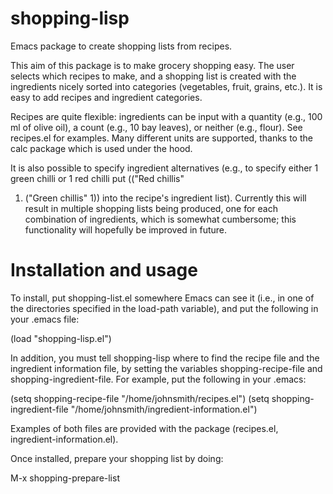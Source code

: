 shopping-lisp
=============

Emacs package to create shopping lists from recipes.

This aim of this package is to make grocery shopping easy. The user
selects which recipes to make, and a shopping list is created with the
ingredients nicely sorted into categories (vegetables, fruit, grains,
etc.). It is easy to add recipes and ingredient categories.

Recipes are quite flexible: ingredients can be input with a quantity
(e.g., 100 ml of olive oil), a count (e.g., 10 bay leaves), or neither
(e.g., flour). See recipes.el for examples. Many different units are
supported, thanks to the calc package which is used under the hood.

It is also possible to specify ingredient alternatives (e.g., to
specify either 1 green chilli or 1 red chilli put (("Red chillis"
1) ("Green chillis" 1)) into the recipe's ingredient list). Currently
this will result in multiple shopping lists being produced, one for
each combination of ingredients, which is somewhat cumbersome; this
functionality will hopefully be improved in future.

Installation and usage
======================

To install, put shopping-list.el somewhere Emacs can see it (i.e., in
one of the directories specified in the load-path variable), and put
the following in your .emacs file:

(load "shopping-lisp.el")

In addition, you must tell shopping-lisp where to find the recipe
file and the ingredient information file, by setting the variables
shopping-recipe-file and shopping-ingredient-file. For example, put
the following in your .emacs:

(setq shopping-recipe-file "/home/johnsmith/recipes.el")
(setq shopping-ingredient-file "/home/johnsmith/ingredient-information.el")

Examples of both files are provided with the package (recipes.el,
ingredient-information.el).

Once installed, prepare your shopping list by doing:

M-x shopping-prepare-list
